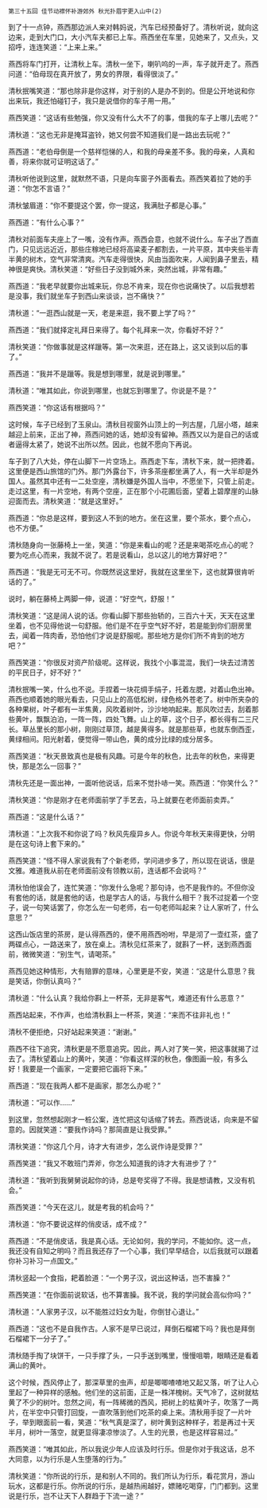     第三十五回 佳节动襟怀补游郊外 秋光扑眉宇更入山中(2) 

   到了十一点钟，燕西那边派人来对韩妈说，汽车已经预备好了。清秋听说，就向这边来，走到大门口，大小汽车夫都已上车。燕西坐在车里，见她来了，又点头，又招呼，连连笑道：“上来上来。”

   燕西将车门打开，让清秋上车。清秋一坐下，喇叭呜的一声，车子就开走了。燕西问道：“伯母现在真开放了，男女的界限，看得很淡了。”

   清秋抿嘴笑道：“那也除非是你这样，对于别的人是办不到的。但是公开地说和你出来玩，我还怕碰钉子，我只是说借你的车子用一用。”

   燕西笑道：“这话有些勉强，你又没有什么大不了的事，借我的车子上哪儿去呢？”

   清秋道：“这也无非是掩耳盗铃，她又何尝不知道我们是一路出去玩呢？”

   燕西道：“老伯母倒是一个慈祥恺悌的人，和我的母亲差不多。我的母亲，人真和善，将来你就可证明这话了。”

   清秋听他说到这里，就默然不语，只是向车窗子外面看去。燕西笑着拉了她的手道：“你怎不言语？”

   清秋皱眉道：“你不要提这个罢，你一提这，我满肚子都是心事。”

   燕西道：“有什么心事？”

   清秋对前面车夫座上了一嘴，没有作声。燕西会意，也就不说什么。车子出了西直门，只见远远近近，那些庄稼地已经将高粱麦子都割去，一片平原，其中夹些半青半黄的树木，空气非常清爽。汽车走得很快，风由当面吹来，人闻到鼻子里去，精神很是爽快。清秋笑道：“好些日子没到城外来，突然出城，非常有趣。”

   燕西道：“我老早就要你出城来玩，你总不肯来，现在你也说痛快了。以后我想若是没事，我们就坐车子到西山来谈谈，岂不痛快？”

   清秋道：“一逛西山就是一天，老是来逛，我不要上学了吗？”

   燕西道：“我们就择定礼拜日来得了。每个礼拜来一次，你看好不好？”

   清秋笑道：“你做事就是这样躐等。第一次来逛，还在路上，这又谈到以后的事了。”

   燕西道：“我并不是躐等。我是想到哪里，就是说到哪里。”

   清秋道：“唯其如此，你说到哪里，也就忘到哪里了。你说是不是？”

   燕西笑道：“你这话有根据吗？”

   这时候，车子已经到了玉泉山。清秋目视窗外山顶上的一列古屋，几层小塔，越来越迎上前来，正出了神，燕西问她的话，她却没有留神。燕西又以为是自己的话或者逼得太紧了，她说不出所以然。因此，也就不愿向下再说。

   车子到了八大处，停在山脚下一片空场上。燕西走下车，清秋下来，就一把搀着。这里便是西山旅馆的门外。那门外露台下，许多茶座都坐满了人，有一大半却是外国人。虽然其中还有一二处空座，清秋嫌是外国人当中，不愿坐下，只管上前走。走过这里，有一片空地，有两个空座，正在那个小花圃后面，望着上碧摩崖的山脉迎面而去。清秋笑道：“就是这里好。”

   燕西道：“你总是这样，要到这人不到的地方。坐在这里，要个茶水，要个点心，也不方便。”

   清秋随身向一张藤椅上一坐，笑道：“你是来看山的呢？还是来喝茶吃点心的呢？要为吃点心而来，我就不说了。若是说看山，总以这儿的地方算好吧？”

   燕西道：“我是无可无不可。你既然说这里好，我就在这里坐下，这也就算很肯听话的了。”

   说时，躺在藤椅上两脚一伸，说道：“好空气，舒服！”

   清秋笑道：“这是阔人说的话。你看山脚下那些抬轿的，三百六十天，天天在这里坐着，也不见得他说一句舒服。他们是不在乎空气好不好，若是能到你们厨房里去，闻着一阵肉香，恐怕他们才说是舒服呢。那些地方是你们所不肯到的地方吧？”

   燕西笑道：“你很反对资产阶级呢。这样说，我找个小事混混，我们一块去过清苦的平民日子，好不好？”

   清秋抿嘴一笑，什么也不说。手捏着一块花绸手绢子，托着左腮，对着山色出神。燕西也顺着她的眼光看去，只见山上的高低松树，绿色格外苍老了。树中所夹杂的各种果树，叶子都有一半焦黄，风吹着树叶，沙沙地响起来。那风吹过去，刮着那些黄叶，飘飘泊泊，一阵一阵，四处飞舞。山上的草，这个日子，都长得有二三尺长。草丛里长的那小树，刚刚过草顶，越是黄得多。就是那些草，也就东倒西歪，黄绿相间。阳光射着，便觉得一带山色，黄的成分比绿的成分居多。

   燕西笑道：“秋天景致真也是极有风趣。可是今年的秋色，比去年的秋色，来得更快，那是怎么一回事？”

   清秋先还是一面出神，一面听他说话，后来不觉扑哧一笑。燕西道：“你笑什么？”

   清秋笑道：“你是刚才在老师面前学了手艺去，马上就要在老师面前卖弄。”

   燕西道：“这是什么话？”

   清秋道：“上次我不和你说了吗？秋风先瘦异乡人。你说今年秋天来得更快，分明是在这句诗上套下来的。”

   燕西笑道：“怪不得人家说我有了个新老师，学问进步多了，所以现在说话，很是文雅。难道我从前在老师面前没有领教以前，连话都不会说吗？”

   清秋怕他误会了，连忙笑道：“你发什么急呢？那句诗，也不是我作的。不但你没有套他的话，就是套他的话，也是学古人的话，与我什么相干？我不过捉着一个空子，说一句笑话罢了，你怎么左一句老师，右一句老师叫起来？让人家听了，什么意思？”

   这西山饭店里的茶房，是认得燕西的，便不用燕西吩咐，早是沏了一壶红茶，盛了两碟点心，一路送来了，放在桌上。清秋见红茶来了，就斟了一杯，送到燕西面前，微微笑道：“别生气，请喝茶。”

   燕西见她这种情形，大有赔罪的意味，心里更是不安，笑道：“这是什么意思？我是笑话，你倒认真吗？”

   清秋道：“什么认真？我给你斟上一杯茶，无非是客气，难道还有什么恶意？”

   燕西站起来，不作声，也给清秋斟上一杯茶，笑道：“来而不往非礼也！”

   清秋不便拒绝，只好站起来笑道：“谢谢。”

   燕西不往下追究，清秋更是不愿意追究。因此，两人对了笑一笑，把这事就揭了过去了。清秋望着山上的黄叶，笑道：“你看这样深的秋色，像图画一般，有多么好！我要是一个画家，一定要把它画将下来。”

   燕西道：“现在我两人都不是画家，那怎么办呢？”

   清秋道：“可以作……”

   到这里，忽然想起刚才一桩公案，连忙把这句话缩了转去。燕西说话，向来是不留意的。因就笑道：“要我作诗吗？那简直是让我受罪。”

   清秋笑道：“你这几个月，诗才大有进步，怎么说作诗是受罪？”

   燕西笑道：“我又不敢班门弄斧，你怎么知道我的诗才大有进步了？”

   清秋道：“我听到我舅舅说起你的诗，总是夸奖得了不得。我是想请教，又没有机会。”

   燕西笑道：“今天在这儿，就是考我的机会吗？”

   清秋道：“你不要说这样的俏皮话，成不成？”

   燕西道：“不是俏皮话，我是真心话。无论如何，我的学问，不能如你。这一点，我还没有自知之明吗？而且我还存了一个心事，我们早早结合，以后我就可以跟着你补习补习一点国文。”

   清秋竖起一个食指，耙着脸道：“一个男子汉，说出这种话，岂不害臊？”

   燕西笑道：“在你面前说软话，也不算害臊。我不说，我的学问就会高似你吗？”

   清秋道：“人家男子汉，以不能胜过妇女为耻，你倒甘心退让。”

   燕西道：“这也不是自我作古。人家不是早已说过，拜倒石榴裙下吗？我也是拜倒石榴裙下一分子了。”

   清秋随手掏了块饼干，一只手撑了头，一只手送到嘴里，慢慢咀嚼，眼睛还是看着满山的黄叶。

   这个时候，西风停止了，那深草里的虫声，却是唧唧喳喳地又起又落，听了让人心里起了一种异样的感触。他们坐的这前面，正是一株洋槐树。天气冷了，这树就枯黄了不少的树叶。忽然之间，有一阵稀微的西风，把树上的枯黄叶子，吹落了一两片，在半空中只管打回旋，一直吹落到他们吃茶的桌上来。清秋用手捉了一片叶子，举到眼面前一看，笑道：“秋气真是深了，树叶黄到这种样子，若是再过十天半月，树叶一落空，就更显得凄凉惨淡了。人生的光景，也是这样容易过。”

   燕西笑道：“唯其如此，所以我说少年人应该及时行乐。但是你对于我这话，总不大同意，以为行乐是人生堕落的行为。”

   清秋笑道：“你所说的行乐，是和别人不同的。我们所认为行乐，看花赏月，游山玩水，这都是行乐。你所说的行乐，是越热闹越好，嫖赌吃喝穿，门门都到。这里说是行乐，岂不让天下人群趋于下流一途？”

